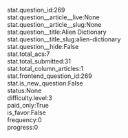 stat.question_id:269  
stat.question__article__live:None  
stat.question__article__slug:None  
stat.question__title:Alien Dictionary  
stat.question__title_slug:alien-dictionary  
stat.question__hide:False  
stat.total_acs:7  
stat.total_submitted:31  
stat.total_column_articles:1  
stat.frontend_question_id:269  
stat.is_new_question:False  
status:None  
difficulty.level:3  
paid_only:True  
is_favor:False  
frequency:0  
progress:0  

